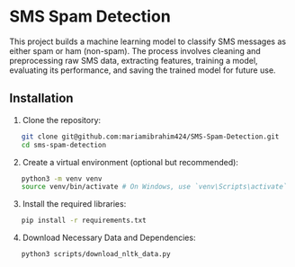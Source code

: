 # SMS Spam Detection

This project builds a machine learning model to classify SMS messages as either spam or ham (non-spam). The process involves cleaning and preprocessing raw SMS data, extracting features, training a model, evaluating its performance, and saving the trained model for future use.

## Installation

1. Clone the repository:

```bash
   git clone git@github.com:mariamibrahim424/SMS-Spam-Detection.git
   cd sms-spam-detection
```

2. Create a virtual environment (optional but recommended):

```bash
   python3 -m venv venv
   source venv/bin/activate # On Windows, use `venv\Scripts\activate`
```

3. Install the required libraries:

```bash
   pip install -r requirements.txt
```

4. Download Necessary Data and Dependencies:

```bash
   python3 scripts/download_nltk_data.py
```
